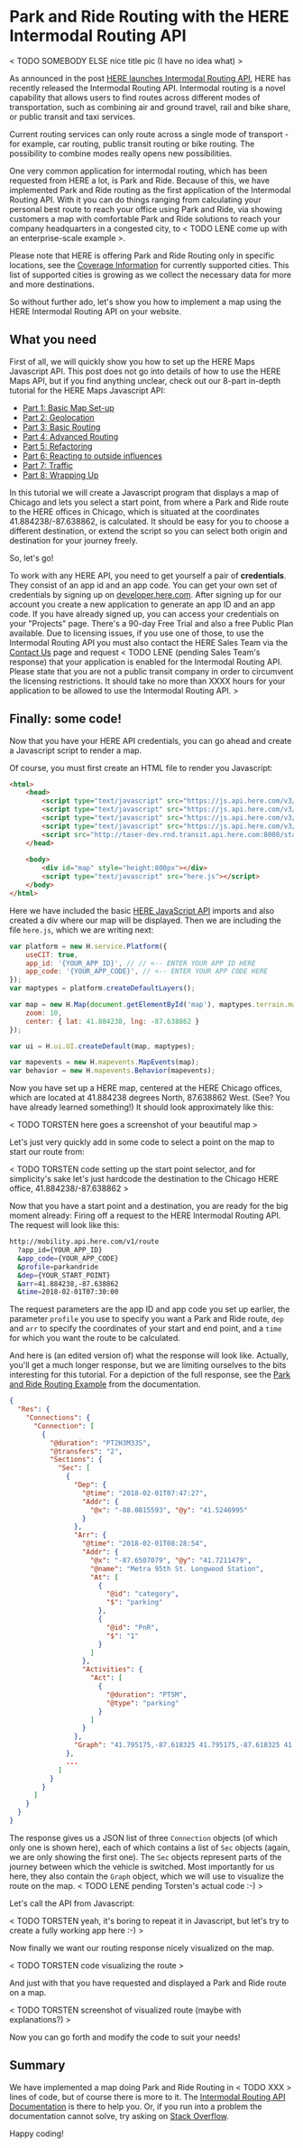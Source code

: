 # Park and Ride Routing with the HERE Intermodal Routing API

< TODO SOMEBODY ELSE nice title pic (I have no idea what) >

As announced in the post [HERE launches Intermodal Routing API](http://developer.here.com/blog/here-launches-intermodal-routing-api), 
HERE has recently released the Intermodal Routing API. Intermodal routing is a novel capability that allows
users to find routes across different modes of transportation, such as combining air and ground travel, 
rail and bike share, or public transit and taxi services. 

Current routing services can only route across a single mode of transport - for example, car routing, public 
transit routing or bike routing. The possibility to combine modes really opens new possibilities. 
  
One very common application for intermodal routing, which has been requested from HERE a lot, is Park and 
Ride. Because of this, we have implemented Park and Ride routing as the first application of the Intermodal 
Routing API. With it you can do things ranging from calculating your personal best route to reach your office 
using Park and Ride, via showing customers a map with comfortable Park and Ride solutions to reach your 
company headquarters in a congested city, to < TODO LENE come up with an enterprise-scale example >.

Please note that HERE is offering Park and Ride Routing only in specific locations, see the 
[Coverage Information](http://developer.here.com/documentation/park-and-ride/topics/coverage-information.html)
for currently supported cities. This list of supported cities is growing as we collect the necessary data for
more and more destinations.

So without further ado, let's show you how to implement a map using the HERE Intermodal Routing API on your
website.

## What you need

First of all, we will quickly show you how to set up the HERE Maps Javascript API. This post does not go into 
details of how to use the HERE Maps API, but if you find anything unclear, check out our 8-part in-depth 
tutorial for the HERE Maps Javascript API:
* [Part 1: Basic Map Set-up](http://developer.here.com/blog/who-wants-ice-cream-a-here-maps-api-for-javascript-tutorial-part-1-basic-map-set-up) 
* [Part 2: Geolocation](http://developer.here.com/blog/who-wants-ice-cream-a-here-maps-api-for-javascript-tutorial-part-2-geolocation) 
* [Part 3: Basic Routing](http://developer.here.com/blog/who-wants-ice-cream-a-here-maps-api-for-javascript-tutorial-part-3-basic-routing) 
* [Part 4: Advanced Routing](http://developer.here.com/blog/who-wants-ice-cream-a-here-maps-api-for-javascript-tutorial-part-4-advanced-routing)
* [Part 5: Refactoring](http://developer.here.com/blog/who-wants-ice-cream-a-here-maps-api-for-javascript-tutorial-part-5-refactoring) 
* [Part 6: Reacting to outside influences](http://developer.here.com/blog/who-wants-ice-cream-a-here-maps-api-for-javascript-tutorial-part-6-reacting-to-outside-influences) 
* [Part 7: Traffic](http://developer.here.com/blog/who-wants-ice-cream-a-here-maps-api-for-javascript-tutorial-part-7-traffic) 
* [Part 8: Wrapping Up](http://developer.here.com/blog/who-wants-ice-cream-a-here-maps-api-for-javascript-tutorial-part-8-wrapping-up)

In this tutorial we will create a Javascript program that displays a map of Chicago and lets you select a 
start point, from where a Park and Ride route to the HERE offices in Chicago, which is situated at the 
coordinates 41.884238/-87.638862, is calculated. It should be easy for you to choose a different destination,
or extend the script so you can select both origin and destination for your journey freely. 

So, let's go! 

To work with any HERE API, you need to get yourself a pair of **credentials**. They consist of an app id and 
an app code. You can get your own set of credentials by signing up on [developer.here.com](http://developer.here.com).
After signing up for our account you create a new application to generate an app ID and an app code. If you 
have already signed up, you can access your credentials on your "Projects" page. 
There's a 90-day Free Trial and also a free Public Plan available. Due to licensing issues, if you use one of 
those, to use the Intermodal Routing API you must also contact the HERE Sales Team via the 
[Contact Us](http://developer.here.com/contact-us) page and request < TODO LENE (pending Sales Team's response) 
that your application is enabled for the Intermodal Routing API. Please state that you are not a public 
transit company in order to circumvent the licensing restrictions. It should take no more than XXXX hours for 
your application to be allowed to use the Intermodal Routing API. >

## Finally: some code!

Now that you have your HERE API credentials, you can go ahead and create a Javascript script to render a map.

Of course, you must first create an HTML file to render you Javascript:

```html
<html>
    <head>
        <script type="text/javascript" src="https://js.api.here.com/v3/3.0/mapsjs-core.js"></script>
        <script type="text/javascript" src="https://js.api.here.com/v3/3.0/mapsjs-mapevents.js"></script>
        <script type="text/javascript" src="https://js.api.here.com/v3/3.0/mapsjs-service.js"></script>
        <script type="text/javascript" src="https://js.api.here.com/v3/3.0/mapsjs-ui.js"></script>
        <script src="http://taser-dev.rnd.transit.api.here.com:8008/static/js/jquery.min.js"></script>
    </head>
    
    <body>
        <div id="map" style="height:800px"></div>
        <script type="text/javascript" src="here.js"></script>
    </body>
</html>
```
Here we have included the basic [HERE JavaScript API](https://developer.here.com/develop/javascript-api) imports
and also created a div where our map will be displayed. Then we are including the file `here.js`, which we are
writing next:

```javascript
var platform = new H.service.Platform({
    useCIT: true,
    app_id: '{YOUR_APP_ID}', // // <-- ENTER YOUR APP ID HERE
    app_code: '{YOUR_APP_CODE}', // <-- ENTER YOUR APP CODE HERE
});
var maptypes = platform.createDefaultLayers();

var map = new H.Map(document.getElementById('map'), maptypes.terrain.map, {
    zoom: 10,
    center: { lat: 41.884238, lng: -87.638862 }
});

var ui = H.ui.UI.createDefault(map, maptypes);

var mapevents = new H.mapevents.MapEvents(map);
var behavior = new H.mapevents.Behavior(mapevents);
```
Now you have set up a HERE map, centered at the HERE Chicago offices, which are located at 41.884238 degrees
North, 87.638862 West. (See? You have already learned something!) It should look approximately like this:
 
< TODO TORSTEN here goes a screenshot of your beautiful map >

Let's just very quickly add in some code to select a point on the map to start our route from:

< TODO TORSTEN code setting up the start point selector, and for simplicity's sake let's just hardcode the 
destination to the Chicago HERE office, 41.884238/-87.638862 >

Now that you have a start point and a destination, you are ready for the big moment already: Firing off a 
request to the HERE Intermodal Routing API. The request will look like this:

```bash
http://mobility.api.here.com/v1/route
  ?app_id={YOUR_APP_ID}
  &app_code={YOUR_APP_CODE}
  &profile=parkandride
  &dep={YOUR_START_POINT}
  &arr=41.884238,-87.638862
  &time=2018-02-01T07:30:00
```

The request parameters are the app ID and app code you set up earlier, the parameter `profile` you use to 
specify you want a Park and Ride route, `dep` and `arr` to specify the coordinates of your start and end point,
and a `time` for which you want the route to be calculated.

And here is (an edited version of) what the response will look like. Actually, you'll get a much longer 
response, but we are limiting ourselves to the bits interesting for this tutorial. For a depiction of the 
full response, see the 
[Park and Ride Routing Example](http://developer.here.com/documentation/park-and-ride/topics/examples-routing.html)
from the documentation.  

```json
{
  "Res": {
    "Connections": {
      "Connection": [
        {
          "@duration": "PT2H3M33S",
          "@transfers": "2",
          "Sections": {
            "Sec": [
              {
                "Dep": {
                  "@time": "2018-02-01T07:47:27",
                  "Addr": {
                    "@x": "-88.0815593", "@y": "41.5246995"
                  }
                },
                "Arr": {
                  "@time": "2018-02-01T08:28:54",
                  "Addr": {
                    "@x": "-87.6507079", "@y": "41.7211479",
                    "@name": "Metra 95th St. Longwood Station",
                    "At": [
                      {
                        "@id": "category",
                        "$": "parking"
                      },
                      {
                        "@id": "PnR",
                        "$": "1"
                      }
                    ]
                  },
                  "Activities": {
                    "Act": [
                      {
                        "@duration": "PT5M",
                        "@type": "parking"
                      }
                    ]
                  }
                },
                "Graph": "41.795175,-87.618325 41.795175,-87.618325 41.797036,-87.618361 ... 41.885705,-87.641778"                
              },
              ...
            ]
          }
        }
      ]
    }
  }
}
```
The response gives us a JSON list of three `Connection` objects (of which only one is shown here), each of 
which contains a list of `Sec` objects (again, we are only showing the first one). The `Sec` objects represent
parts of the journey between which the vehicle is switched. Most importantly for us here, they also contain 
the `Graph` object, which we will use to visualize the route on the map. < TODO LENE pending Torsten's actual
code :-) >

Let's call the API from Javascript:

< TODO TORSTEN yeah, it's boring to repeat it in Javascript, but let's try to create a fully working app here :-) >

Now finally we want our routing response nicely visualized on the map. 

< TODO TORSTEN code visualizing the route >

And just with that you have requested and displayed a Park and Ride route on a map. 

< TODO TORSTEN screenshot of visualized route (maybe with explanations?) >

Now you can go forth and modify the code to suit your needs! 

## Summary

We have implemented a map doing Park and Ride Routing in < TODO XXX > lines of code, but of course there is 
more to it. The [Intermodal Routing API Documentation](http://developer.here.com/documentation/park-and-ride/)
is there to help you. Or, if you run into a problem the documentation cannot solve, try asking on
[Stack Overflow](https://stackoverflow.com/questions/tagged/here-api).

Happy coding!